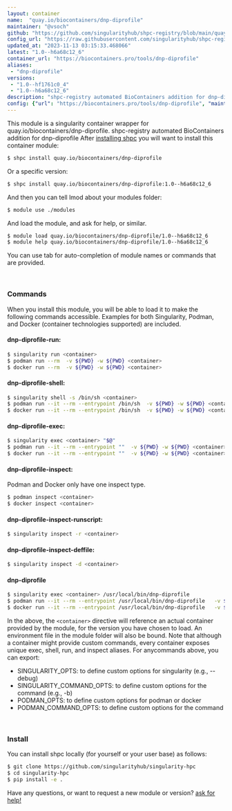 ```yaml
---
layout: container
name:  "quay.io/biocontainers/dnp-diprofile"
maintainer: "@vsoch"
github: "https://github.com/singularityhub/shpc-registry/blob/main/quay.io/biocontainers/dnp-diprofile/container.yaml"
config_url: "https://raw.githubusercontent.com/singularityhub/shpc-registry/main/quay.io/biocontainers/dnp-diprofile/container.yaml"
updated_at: "2023-11-13 03:15:33.468066"
latest: "1.0--h6a68c12_6"
container_url: "https://biocontainers.pro/tools/dnp-diprofile"
aliases:
 - "dnp-diprofile"
versions:
 - "1.0--hf1761c0_4"
 - "1.0--h6a68c12_6"
description: "shpc-registry automated BioContainers addition for dnp-diprofile"
config: {"url": "https://biocontainers.pro/tools/dnp-diprofile", "maintainer": "@vsoch", "description": "shpc-registry automated BioContainers addition for dnp-diprofile", "latest": {"1.0--h6a68c12_6": "sha256:1d93362e2e79e586c3df34f5f6ca0a52890812694823132a57b199548e3b1339"}, "tags": {"1.0--hf1761c0_4": "sha256:e4001a753e2fa9eac53e20e98a4c3c486271a2ffcae7f1ec629ddbeff6b89386", "1.0--h6a68c12_6": "sha256:1d93362e2e79e586c3df34f5f6ca0a52890812694823132a57b199548e3b1339"}, "docker": "quay.io/biocontainers/dnp-diprofile", "aliases": {"dnp-diprofile": "/usr/local/bin/dnp-diprofile"}}
---
```


This module is a singularity container wrapper for quay.io/biocontainers/dnp-diprofile.
shpc-registry automated BioContainers addition for dnp-diprofile
After [installing shpc](#install) you will want to install this container module:


```bash
$ shpc install quay.io/biocontainers/dnp-diprofile
```

Or a specific version:

```bash
$ shpc install quay.io/biocontainers/dnp-diprofile:1.0--h6a68c12_6
```

And then you can tell lmod about your modules folder:

```bash
$ module use ./modules
```

And load the module, and ask for help, or similar.

```bash
$ module load quay.io/biocontainers/dnp-diprofile/1.0--h6a68c12_6
$ module help quay.io/biocontainers/dnp-diprofile/1.0--h6a68c12_6
```

You can use tab for auto-completion of module names or commands that are provided.

<br>

### Commands

When you install this module, you will be able to load it to make the following commands accessible.
Examples for both Singularity, Podman, and Docker (container technologies supported) are included.

#### dnp-diprofile-run:

```bash
$ singularity run <container>
$ podman run --rm  -v ${PWD} -w ${PWD} <container>
$ docker run --rm  -v ${PWD} -w ${PWD} <container>
```

#### dnp-diprofile-shell:

```bash
$ singularity shell -s /bin/sh <container>
$ podman run --it --rm --entrypoint /bin/sh  -v ${PWD} -w ${PWD} <container>
$ docker run --it --rm --entrypoint /bin/sh  -v ${PWD} -w ${PWD} <container>
```

#### dnp-diprofile-exec:

```bash
$ singularity exec <container> "$@"
$ podman run --it --rm --entrypoint ""  -v ${PWD} -w ${PWD} <container> "$@"
$ docker run --it --rm --entrypoint ""  -v ${PWD} -w ${PWD} <container> "$@"
```

#### dnp-diprofile-inspect:

Podman and Docker only have one inspect type.

```bash
$ podman inspect <container>
$ docker inspect <container>
```

#### dnp-diprofile-inspect-runscript:

```bash
$ singularity inspect -r <container>
```

#### dnp-diprofile-inspect-deffile:

```bash
$ singularity inspect -d <container>
```


#### dnp-diprofile

```bash
$ singularity exec <container> /usr/local/bin/dnp-diprofile
$ podman run --it --rm --entrypoint /usr/local/bin/dnp-diprofile   -v ${PWD} -w ${PWD} <container> -c " $@"
$ docker run --it --rm --entrypoint /usr/local/bin/dnp-diprofile   -v ${PWD} -w ${PWD} <container> -c " $@"
```



In the above, the `<container>` directive will reference an actual container provided
by the module, for the version you have chosen to load. An environment file in the
module folder will also be bound. Note that although a container
might provide custom commands, every container exposes unique exec, shell, run, and
inspect aliases. For anycommands above, you can export:

 - SINGULARITY_OPTS: to define custom options for singularity (e.g., --debug)
 - SINGULARITY_COMMAND_OPTS: to define custom options for the command (e.g., -b)
 - PODMAN_OPTS: to define custom options for podman or docker
 - PODMAN_COMMAND_OPTS: to define custom options for the command

<br>

### Install

You can install shpc locally (for yourself or your user base) as follows:

```bash
$ git clone https://github.com/singularityhub/singularity-hpc
$ cd singularity-hpc
$ pip install -e .
```

Have any questions, or want to request a new module or version? [ask for help!](https://github.com/singularityhub/singularity-hpc/issues)